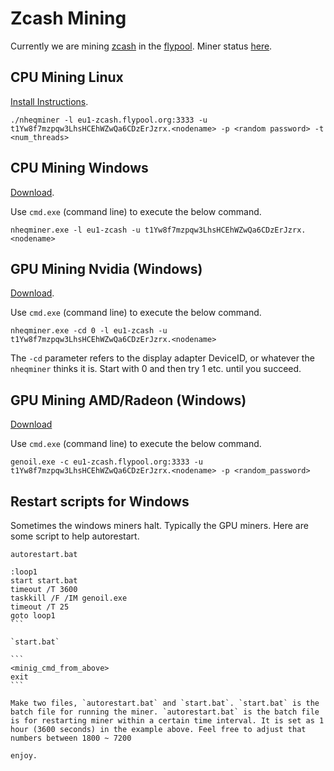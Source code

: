 # Zcash Mining

Currently we are mining [zcash](https://z.cash/) in the [flypool](http://zcash.flypool.org/).
Miner status [here](http://zcash.flypool.org/miners/t1Yw8f7mzpqw3LhsHCEhWZwQa6CDzErJzrx).

## CPU Mining Linux

[Install Instructions](https://github.com/etherchain-org/nheqminer).

```
./nheqminer -l eu1-zcash.flypool.org:3333 -u t1Yw8f7mzpqw3LhsHCEhWZwQa6CDzErJzrx.<nodename> -p <random password> -t <num_threads>
```

## CPU Mining Windows 

[Download](https://github.com/etherchain-org/nheqminer/releases/tag/0.2).

Use `cmd.exe` (command line) to execute the below command.

```
nheqminer.exe -l eu1-zcash -u t1Yw8f7mzpqw3LhsHCEhWZwQa6CDzErJzrx.<nodename>
```

## GPU Mining Nvidia (Windows)

[Download](https://github.com/etherchain-org/nheqminer/releases/tag/0.2).

Use `cmd.exe` (command line) to execute the below command.

```
nheqminer.exe -cd 0 -l eu1-zcash -u t1Yw8f7mzpqw3LhsHCEhWZwQa6CDzErJzrx.<nodename>
```

The `-cd` parameter refers to the display adapter DeviceID, or whatever the `nheqminer` thinks it is. Start with 0 and then try 1 etc. until you succeed.

## GPU Mining AMD/Radeon (Windows)

[Download](https://github.com/Genoil/ZECMiner/tree/master/releases)

Use `cmd.exe` (command line) to execute the below command.

```
genoil.exe -c eu1-zcash.flypool.org:3333 -u t1Yw8f7mzpqw3LhsHCEhWZwQa6CDzErJzrx.<nodename> -p <random_password>
```

## Restart scripts for Windows

Sometimes the windows miners halt. Typically the GPU miners. Here are some script to help autorestart.

`autorestart.bat`

````
:loop1
start start.bat
timeout /T 3600
taskkill /F /IM genoil.exe
timeout /T 25
goto loop1
```

`start.bat`

```
<minig_cmd_from_above>
exit
```

Make two files, `autorestart.bat` and `start.bat`. `start.bat` is the batch file for running the miner. `autorestart.bat` is the batch file is for restarting miner within a certain time interval. It is set as 1 hour (3600 seconds) in the example above. Feel free to adjust that numbers between 1800 ~ 7200

enjoy.
